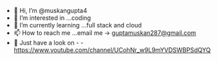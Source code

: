 - 👋 Hi, I’m @muskangupta4
- 👀 I’m interested in ...coding
- 🌱 I’m currently learning ...full stack and cloud
- 📫 How to reach me ...email me -> guptamuskan287@gmail.com
- 👀 Just have a look on - -https://www.youtube.com/channel/UCohNr_w9L9mYVDSWBPSdQYQ


<!---
muskangupta4/muskangupta4 is a ✨ special ✨ repository because its `README.md` (this file) appears on your GitHub profile.
You can click the Preview link to take a look at your changes.
--->
